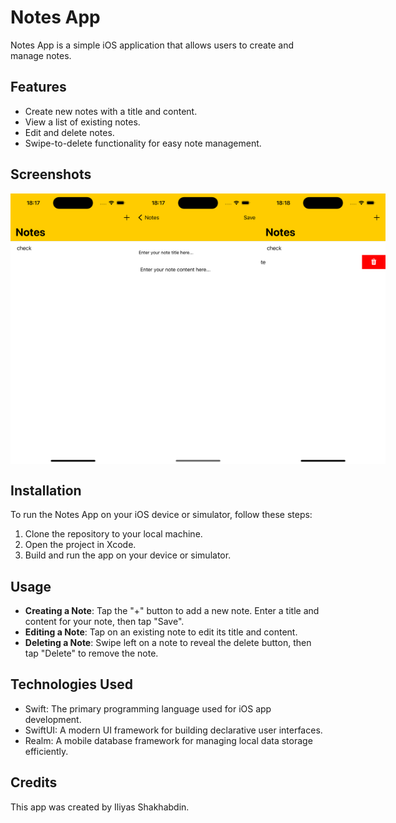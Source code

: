 # Notes App

Notes App is a simple iOS application that allows users to create and manage notes.

## Features

- Create new notes with a title and content.
- View a list of existing notes.
- Edit and delete notes.
- Swipe-to-delete functionality for easy note management.

## Screenshots
<div style="display: flex;">
    <img src="Screenshots/Screenshot%201.png" alt="Screenshot 1" width="200" />
    <img src="Screenshots/Screenshot%202.png" alt="Screenshot 2" width="200" />
    <img src="Screenshots/Screenshot%203.png" alt="Screenshot 3" width="200" />
</div>

## Installation

To run the Notes App on your iOS device or simulator, follow these steps:

1. Clone the repository to your local machine.
2. Open the project in Xcode.
3. Build and run the app on your device or simulator.

## Usage

- **Creating a Note**: Tap the "+" button to add a new note. Enter a title and content for your note, then tap "Save".
- **Editing a Note**: Tap on an existing note to edit its title and content.
- **Deleting a Note**: Swipe left on a note to reveal the delete button, then tap "Delete" to remove the note.

## Technologies Used

- Swift: The primary programming language used for iOS app development.
- SwiftUI: A modern UI framework for building declarative user interfaces.
- Realm: A mobile database framework for managing local data storage efficiently.

## Credits

This app was created by Iliyas Shakhabdin.
